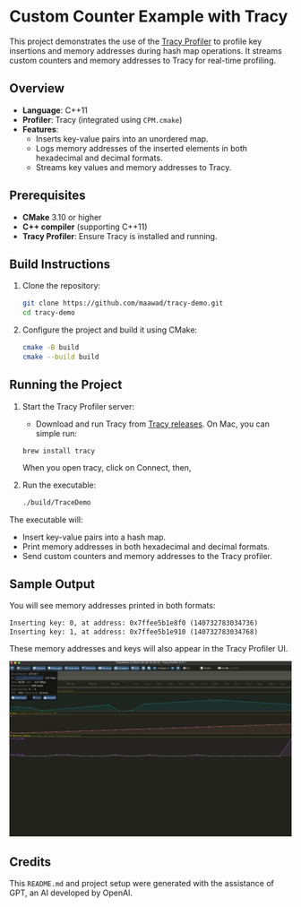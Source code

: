 
# Custom Counter Example with Tracy

This project demonstrates the use of the [Tracy Profiler](https://github.com/wolfpld/tracy) to profile key insertions and memory addresses during hash map operations. It streams custom counters and memory addresses to Tracy for real-time profiling.

## Overview

- **Language**: C++11
- **Profiler**: Tracy (integrated using `CPM.cmake`)
- **Features**:
  - Inserts key-value pairs into an unordered map.
  - Logs memory addresses of the inserted elements in both hexadecimal and decimal formats.
  - Streams key values and memory addresses to Tracy.

## Prerequisites

- **CMake** 3.10 or higher
- **C++ compiler** (supporting C++11)
- **Tracy Profiler**: Ensure Tracy is installed and running.

## Build Instructions

1. Clone the repository:
   ```bash
   git clone https://github.com/maawad/tracy-demo.git
   cd tracy-demo
   ```

2. Configure the project and build it using CMake:
   ```bash
   cmake -B build   
   cmake --build build 
   ```

## Running the Project

1. Start the Tracy Profiler server:
   - Download and run Tracy from [Tracy releases](https://github.com/wolfpld/tracy/releases).
   On Mac, you can simple run:
   ```terminal
   brew install tracy
   ```
   When you open tracy, click on Connect, then,

2. Run the executable:
   ```bash
   ./build/TraceDemo 
   ```

The executable will:
- Insert key-value pairs into a hash map.
- Print memory addresses in both hexadecimal and decimal formats.
- Send custom counters and memory addresses to the Tracy profiler.

## Sample Output

You will see memory addresses printed in both formats:
```
Inserting key: 0, at address: 0x7ffee5b1e8f0 (140732783034736)
Inserting key: 1, at address: 0x7ffee5b1e910 (140732783034768)
```

These memory addresses and keys will also appear in the Tracy Profiler UI.

![](img/demo.png)

## Credits

This `README.md` and project setup were generated with the assistance of GPT, an AI developed by OpenAI.
